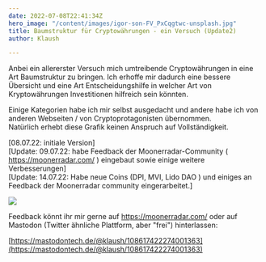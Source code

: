 ```yaml
---
date: 2022-07-08T22:41:34Z
hero_image: "/content/images/igor-son-FV_PxCqgtwc-unsplash.jpg"
title: Baumstruktur für Cryptowährungen - ein Versuch (Update2)
author: Klaush

---
```

Anbei ein allererster Versuch mich umtreibende Cryptowährungen in eine Art Baumstruktur zu bringen. Ich erhoffe mir dadurch eine bessere Übersicht und eine Art Entscheidungshilfe in welcher Art von Kryptowährungen Investitionen hilfreich sein könnten.

Einige Kategorien habe ich mir selbst ausgedacht und andere habe ich von anderen Webseiten / von Cryptoprotagonisten übernommen.  
Natürlich erhebt diese Grafik keinen Anspruch auf Vollständigkeit.

\[08.07.22: initiale Version\]  
\[Update: 09.07.22: habe Feedback der Moonerradar-Community ( https://moonerradar.com/ ) eingebaut sowie einige weitere Verbesserungen\]  
\[Update: 14.07.22: Habe neue Coins (DPI, MVI, Lido DAO ) und einiges an Feedback der Moonerradar community eingerarbeitet.\]

![](https://media.weingaertner-it.de/mastodontech/media_attachments/files/108/642/355/946/796/876/original/f0d66ed54a45c995.png)

Feedback könnt ihr mir gerne auf https://moonerradar.com/ oder auf Mastodon (Twitter ähnliche Plattform, aber "frei") hinterlassen:

[https://mastodontech.de/@klaush/108617422274001363](https://mastodontech.de/@klaush/108617422274001363)